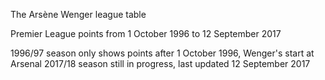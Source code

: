 The Arsène Wenger league table

Premier League points from 1 October 1996 to 12 September 2017

1996/97 season only shows points after 1 October 1996, Wenger's start at Arsenal
2017/18 season still in progress, last updated 12 September 2017

